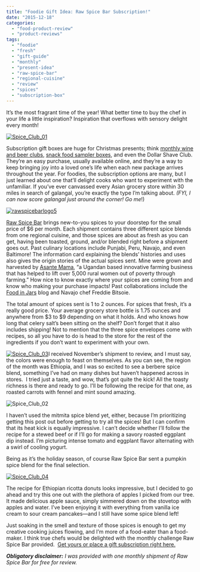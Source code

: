 ```yaml
---
title: "Foodie Gift Idea: Raw Spice Bar Subscription!"
date: "2015-12-18"
categories: 
  - "food-product-review"
  - "product-reviews"
tags: 
  - "foodie"
  - "fresh"
  - "gift-guide"
  - "monthly"
  - "present-idea"
  - "raw-spice-bar"
  - "regional-cuisine"
  - "review"
  - "spices"
  - "subscription-box"
---
```


It’s the most fragrant time of the year! What better time to buy the chef in your life a little inspiration? Inspiration that overflows with sensory delight every month!

[![Spice_Club_01](http://s3.amazonaws.com/thegourmez-wpmedia/2015/12/Spice_Club_01-500x470.jpg)](http://s3.amazonaws.com/thegourmez-wpmedia/2015/12/Spice_Club_01.jpg)

Subscription gift boxes are huge for Christmas presents; think [monthly wine and beer clubs](http://thegourmez.com/2015/11/09/uncorked-ventures-wine-club/), [snack food sampler boxes](http://thegourmez.com/2014/11/18/love-with-food-product-review/), and even the Dollar Shave Club. They’re an easy purchase, usually available online, and they’re a way to keep bringing joy into a loved one’s life when each new package arrives throughout the year. For foodies, the subscription options are many, but I just learned about one that’ll delight cooks who want to experiment with the unfamiliar. If you’ve ever canvassed every Asian grocery store within 30 miles in search of galangal, you’re exactly the type I’m talking about. _(FYI, I can now score galangal just around the corner! Go me_!)

[![rawspicebarlogo5](http://s3.amazonaws.com/thegourmez-wpmedia/2015/12/rawspicebarlogo5.png)](http://s3.amazonaws.com/thegourmez-wpmedia/2015/12/rawspicebarlogo5.png)

[Raw Spice Bar](https://rawspicebar.com/) brings new-to-you spices to your doorstep for the small price of $6 per month. Each shipment contains three different spice blends from one regional cuisine, and those spices are about as fresh as you can get, having been toasted, ground, and/or blended right before a shipment goes out. Past culinary locations include Punjabi, Peru, Navajo, and even Baltimore! The information card explaining the blends’ histories and uses also gives the origin stories of the actual spices sent. Mine were grown and harvested by [Asante Mama](http://www.asantemama.com/), “a Ugandan based innovative farming business that has helped to lift over 5,000 rural women out of poverty through farming.” How nice to know exactly where your spices are coming from and know who making your purchase impacts! Past collaborations include the [Food in Jars](http://foodinjars.com/) blog and Navajo chef Freddie Bitsoie.

The total amount of spices sent is 1 to 2 ounces. For spices that fresh, it’s a really good price. Your average grocery store bottle is 1.75 ounces and anywhere from $3 to $9 depending on what it holds. And who knows how long that celery salt’s been sitting on the shelf? Don’t forget that it also includes shipping! Not to mention that the three spice envelopes come with recipes, so all you have to do is head to the store for the rest of the ingredients if you don’t want to experiment with your own.

[![Spice_Club_03](http://s3.amazonaws.com/thegourmez-wpmedia/2015/12/Spice_Club_03-500x299.jpg)](http://s3.amazonaws.com/thegourmez-wpmedia/2015/12/Spice_Club_02.jpg)I received November’s shipment to review, and I must say, the colors were enough to feast on themselves. As you can see, the region of the month was Ethiopia, and I was so excited to see a berbere spice blend, something I’ve had on many dishes but haven’t happened across in stores.  I tried just a taste, and wow, that’s got quite the kick! All the toasty richness is there and ready to go. I’ll be following the recipe for that one, as roasted carrots with fennel and mint sound amazing.

![Spice_Club_02](http://s3.amazonaws.com/thegourmez-wpmedia/2015/12/Spice_Club_02-500x334.jpg)

I haven’t used the mitmita spice blend yet, either, because I’m prioritizing getting this post out before getting to try all the spices! But I can confirm that its heat kick is equally impressive. I can’t decide whether I’ll follow the recipe for a stewed beef or if I’ll go for making a savory roasted eggplant dip instead. I’m picturing intense tomato and eggplant flavor alternating with a swirl of cooling yogurt.

Being as it’s the holiday season, of course Raw Spice Bar sent a pumpkin spice blend for the final selection.

[![Spice_Club_04](http://s3.amazonaws.com/thegourmez-wpmedia/2015/12/Spice_Club_04-500x334.jpg)](http://s3.amazonaws.com/thegourmez-wpmedia/2015/12/Spice_Club_04.jpg)

The recipe for Ethiopian ricotta donuts looks impressive, but I decided to go ahead and try this one out with the plethora of apples I picked from our tree. It made delicious apple sauce, simply simmered down on the stovetop with apples and water. I’ve been enjoying it with everything from vanilla ice cream to sour cream pancakes—and I still have some spice blend left!

Just soaking in the smell and texture of those spices is enough to get my creative cooking juices flowing, and I’m more of a food-eater than a food-maker. I think true chefs would be delighted with the monthly challenge Raw Spice Bar provided.  [Get yours or place a gift subscription right here.](https://rawspicebar.com/product/subscription-spice-box/)

**_Obligatory disclaimer:_** _I was provided with one monthly shipment of Raw Spice Bar for free for review._
